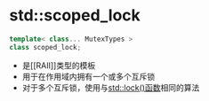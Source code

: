 # std::scoped_lock

```c++
template< class... MutexTypes >  
class scoped_lock;
```

- 是[[RAII]]类型的模板
- 用于在作用域内拥有一个或多个互斥锁
- 对于多个互斥锁，使用与[std::lock()函数](std-lock()函数.md)相同的算法